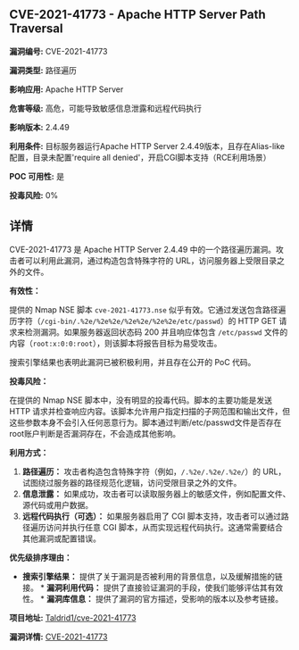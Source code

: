 ## CVE-2021-41773 - Apache HTTP Server Path Traversal

**漏洞编号:** CVE-2021-41773

**漏洞类型:** 路径遍历

**影响应用:** Apache HTTP Server

**危害等级:** 高危，可能导致敏感信息泄露和远程代码执行

**影响版本:** 2.4.49

**利用条件:** 目标服务器运行Apache HTTP Server 2.4.49版本，且存在Alias-like配置，目录未配置'require all denied'，开启CGI脚本支持（RCE利用场景）

**POC 可用性:** 是

**投毒风险:** 0%

## 详情

CVE-2021-41773 是 Apache HTTP Server 2.4.49 中的一个路径遍历漏洞。攻击者可以利用此漏洞，通过构造包含特殊字符的 URL，访问服务器上受限目录之外的文件。

**有效性：**

提供的 Nmap NSE 脚本 `cve-2021-41773.nse` 似乎有效。它通过发送包含路径遍历字符（`/cgi-bin/.%2e/%2e%2e/%2e%2e/%2e%2e/etc/passwd`）的 HTTP GET 请求来检测漏洞。如果服务器返回状态码 200 并且响应体包含 `/etc/passwd` 文件的内容（`root:x:0:0:root`），则该脚本将报告目标为易受攻击。

搜索引擎结果也表明此漏洞已被积极利用，并且存在公开的 PoC 代码。

**投毒风险：**

在提供的 Nmap NSE 脚本中，没有明显的投毒代码。脚本的主要功能是发送 HTTP 请求并检查响应内容。该脚本允许用户指定扫描的子网范围和输出文件，但这些参数本身不会引入任何恶意行为。脚本通过判断/etc/passwd文件是否存在root账户判断是否漏洞存在，不会造成其他影响。

**利用方式：**

1.  **路径遍历：** 攻击者构造包含特殊字符（例如，`/.%2e/.%2e/.%2e/`）的 URL，试图绕过服务器的路径规范化逻辑，访问受限目录之外的文件。
2.  **信息泄露：** 如果成功，攻击者可以读取服务器上的敏感文件，例如配置文件、源代码或用户数据。
3.  **远程代码执行（可选）：** 如果服务器启用了 CGI 脚本支持，攻击者可以通过路径遍历访问并执行任意 CGI 脚本，从而实现远程代码执行。这通常需要结合其他漏洞或配置错误。

**优先级排序理由：**

*   **搜索引擎结果：** 提供了关于漏洞是否被利用的背景信息，以及缓解措施的链接。 *   **漏洞利用代码：** 提供了直接验证漏洞的手段，使我们能够评估其有效性。 *   **漏洞库信息：** 提供了漏洞的官方描述，受影响的版本以及参考链接。

**项目地址:** [Taldrid1/cve-2021-41773](https://github.com/Taldrid1/cve-2021-41773)

**漏洞详情:** [CVE-2021-41773](https://nvd.nist.gov/vuln/detail/CVE-2021-41773)